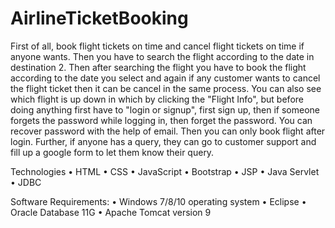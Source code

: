 # AirlineTicketBooking
First of all, book flight tickets on time and cancel flight tickets on time if anyone wants. Then you have to search the flight according to the date in destination 2. Then after searching the flight you have to book the flight according to the date you select and again if any customer wants to cancel the flight ticket then it can be cancel in the same process.
You can also see which flight is up down in which by clicking the "Flight Info", but before doing anything first have to "login or signup", first sign up, then if someone forgets the password while logging in, then forget the password. You can recover password with the help of email. Then you can only book flight after login. Further, if anyone has a query, they can go to customer support and fill up a google form to let them know their query.

Technologies
•	HTML
•	CSS
•	JavaScript
•	Bootstrap
•	JSP
•	Java Servlet
•	JDBC

Software Requirements:
•	Windows 7/8/10 operating system
•	Eclipse
•	Oracle Database 11G
•	Apache Tomcat version 9


